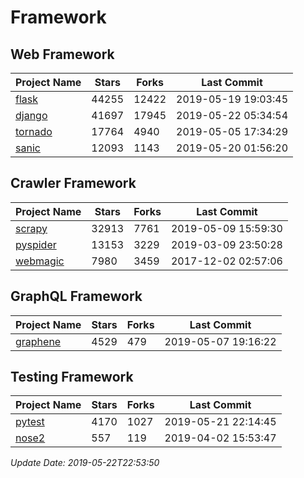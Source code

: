# Framework

## Web Framework

| Project Name | Stars | Forks | Last Commit |
| ------------ | ----- | ----- | ----------- |
| [flask](https://github.com/pallets/flask) | 44255 | 12422 | 2019-05-19 19:03:45 |
| [django](https://github.com/django/django) | 41697 | 17945 | 2019-05-22 05:34:54 |
| [tornado](https://github.com/tornadoweb/tornado) | 17764 | 4940 | 2019-05-05 17:34:29 |
| [sanic](https://github.com/huge-success/sanic) | 12093 | 1143 | 2019-05-20 01:56:20 |

## Crawler Framework

| Project Name | Stars | Forks | Last Commit |
| ------------ | ----- | ----- | ----------- |
| [scrapy](https://github.com/scrapy/scrapy) | 32913 | 7761 | 2019-05-09 15:59:30 |
| [pyspider](https://github.com/binux/pyspider) | 13153 | 3229 | 2019-03-09 23:50:28 |
| [webmagic](https://github.com/code4craft/webmagic) | 7980 | 3459 | 2017-12-02 02:57:06 |

## GraphQL Framework

| Project Name | Stars | Forks | Last Commit |
| ------------ | ----- | ----- | ----------- |
| [graphene](https://github.com/graphql-python/graphene) | 4529 | 479 | 2019-05-07 19:16:22 |

## Testing Framework

| Project Name | Stars | Forks | Last Commit |
| ------------ | ----- | ----- | ----------- |
| [pytest](https://github.com/pytest-dev/pytest) | 4170 | 1027 | 2019-05-21 22:14:45 |
| [nose2](https://github.com/nose-devs/nose2) | 557 | 119 | 2019-04-02 15:53:47 |

*Update Date: 2019-05-22T22:53:50*